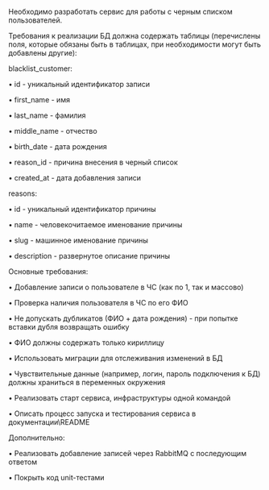 Необходимо разработать сервис для работы с черным списком пользователей.

Требования к реализации
БД должна содержать таблицы (перечислены поля, которые обязаны быть в таблицах, при
необходимости могут быть добавлены другие):

blacklist_customer:

• id - уникальный идентификатор записи

• first_name - имя

• last_name - фамилия

• middle_name - отчество

• birth_date - дата рождения

• reason_id - причина внесения в черный список

• created_at - дата добавления записи


reasons:

• id - уникальный идентификатор причины

• name - человекочитаемое именование причины

• slug - машинное именование причины

• description - развернутое описание причины


Основные требования:

• Добавление записи о пользователе в ЧС (как по 1, так и массово)

• Проверка наличия пользователя в ЧС по его ФИО

• Не допускать дубликатов (ФИО + дата рождения) - при попытке вставки дубля
возвращать ошибку

• ФИО должны содержать только кириллицу

• Использовать миграции для отслеживания изменений в БД

• Чувствительные данные (например, логин, пароль подключения к БД) должны
храниться в переменных окружения

• Реализовать старт сервиса, инфраструктуры одной командой

• Описать процесс запуска и тестирования сервиса в документации\README

Дополнительно:

• Реализовать добавление записей через RabbitMQ с последующим ответом

• Покрыть код unit-тестами
